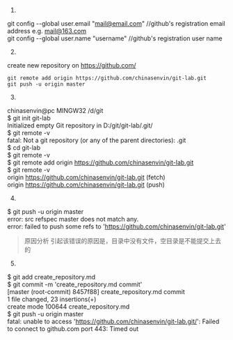 1.  
git config --global user.email "mail@email.com"   //github's registration email address e.g. mail@163.com  
git config --global user.name "username"  //github's registration user name

2.  
create new repository on https://github.com/  
```
git remote add origin https://github.com/chinasenvin/git-lab.git  
git push -u origin master
```

3.  
chinasenvin@pc MINGW32 /d/git  
$ git init git-lab  
Initialized empty Git repository in D:/git/git-lab/.git/  
$ git remote -v  
fatal: Not a git repository (or any of the parent directories): .git  
$ cd git-lab  
$ git remote -v  
$ git remote add origin https://github.com/chinasenvin/git-lab.git  
$ git remote -v  
origin https://github.com/chinasenvin/git-lab.git (fetch)  
origin https://github.com/chinasenvin/git-lab.git (push)  

4.  
$ git push -u origin master  
error: src refspec master does not match any.  
error: failed to push some refs to 'https://github.com/chinasenvin/git-lab.git'  
>原因分析
>引起该错误的原因是，目录中没有文件，空目录是不能提交上去的

5.  
$ git add create_repository.md  
$ git commit -m 'create_repository.md commit'  
[master (root-commit) 8457f88] create_repository.md commit  
 1 file changed, 23 insertions(+)  
 create mode 100644 create_repository.md  
$ git push -u origin master  
fatal: unable to access 'https://github.com/chinasenvin/git-lab.git/': Failed to connect to github.com port 443: Timed out  
